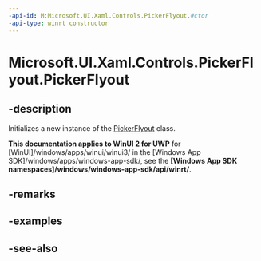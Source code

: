 ```yaml
---
-api-id: M:Microsoft.UI.Xaml.Controls.PickerFlyout.#ctor
-api-type: winrt constructor
---
```


<!-- Method syntax
public PickerFlyout()
-->

# Microsoft.UI.Xaml.Controls.PickerFlyout.PickerFlyout

## -description
Initializes a new instance of the [PickerFlyout](pickerflyout.md) class.

**This documentation applies to WinUI 2 for UWP** for [WinUI]/windows/apps/winui/winui3/ in the [Windows App SDK]/windows/apps/windows-app-sdk/, see the **[Windows App SDK namespaces]/windows/windows-app-sdk/api/winrt/**.

## -remarks

## -examples

## -see-also
